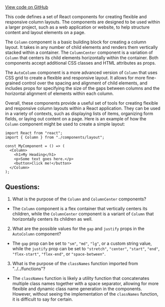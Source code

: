 [View code on GitHub](zoo-labs/zoo/blob/master/core/src/components/Column/index.tsx)

This code defines a set of React components for creating flexible and responsive column layouts. The components are designed to be used within a larger project, such as a web application or website, to help structure content and layout elements on a page.

The `Column` component is a basic building block for creating a column layout. It takes in any number of child elements and renders them vertically stacked within a container. The `ColumnCenter` component is a variation of `Column` that centers its child elements horizontally within the container. Both components accept additional CSS classes and HTML attributes as props.

The `AutoColumn` component is a more advanced version of `Column` that uses CSS grid to create a flexible and responsive layout. It allows for more fine-grained control over the spacing and alignment of child elements, and includes props for specifying the size of the gaps between columns and the horizontal alignment of elements within each column.

Overall, these components provide a useful set of tools for creating flexible and responsive column layouts within a React application. They can be used in a variety of contexts, such as displaying lists of items, organizing form fields, or laying out content on a page. Here is an example of how the `Column` component might be used to create a simple layout:

```
import React from "react";
import { Column } from "./components/layout";

const MyComponent = () => (
  <Column>
    <h1>My Heading</h1>
    <p>Some text goes here.</p>
    <button>Click me!</button>
  </Column>
);
```
## Questions: 
 1. What is the purpose of the `Column` and `ColumnCenter` components?
- The `Column` component is a flex container that vertically centers its children, while the `ColumnCenter` component is a variant of `Column` that horizontally centers its children as well.
2. What are the possible values for the `gap` and `justify` props in the `AutoColumn` component?
- The `gap` prop can be set to `"sm"`, `"md"`, `"lg"`, or a custom string value, while the `justify` prop can be set to `"stretch"`, `"center"`, `"start"`, `"end"`, `"flex-start"`, `"flex-end"`, or `"space-between"`.
3. What is the purpose of the `classNames` function imported from "../../functions"?
- The `classNames` function is likely a utility function that concatenates multiple class names together with a space separator, allowing for more flexible and dynamic class name generation in the components. However, without seeing the implementation of the `classNames` function, it is difficult to say for certain.